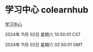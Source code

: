 # 学习中心 colearnhub
[学习中心](http://219.139.197.74:56308/colearnhub/)

2024年 11月 02日 星期六 10:50:01 CST

2024年 11月 02日 星期六 02:50:01 GMT
